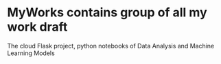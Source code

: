 # MyWorks contains group of all my work draft

The cloud Flask project, python notebooks of Data Analysis and Machine Learning Models
